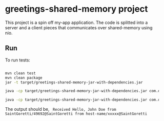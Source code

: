 # greetings-shared-memory project

This project is a spin off my-app application. The code is splitted into
a server and a client pieces that communicates over shared-memory using nio.

## Run

To run tests:

```bash

mvn clean test
mvn clean package
jar -t target/greetings-shared-memory-jar-with-dependencies.jar

java -cp target/greetings-shared-memory-jar-with-dependencies.jar com.drkiettran.greetings_shared_memory.Main server sm

java -cp target/greetings-shared-memory-jar-with-dependencies.jar com.drkiettran.greetings_shared_memory.Main client sm "John Doe"

```

The output should be, ` Received Hello, John Doe from SaintGoretti/49692@SaintGoretti from host-name/xxxxx@SaintGoretti`
